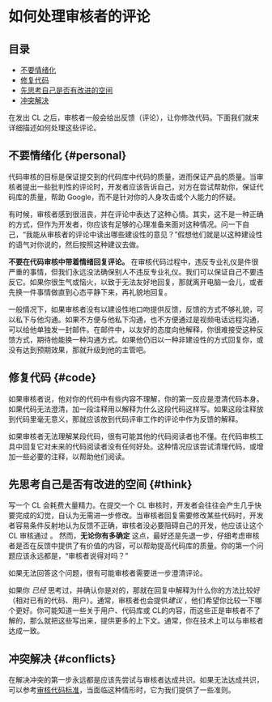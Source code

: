 # 如何处理审核者的评论

## 目录
*   [不要情绪化](#personal)
*   [修复代码](#code)
*   [先思考自己是否有改进的空间](#think)
*   [冲突解决](#conflicts) 

在发出 CL 之后，审核者一般会给出反馈（评论），让你修改代码。下面我们就来详细描述如何处理这些评论。

## 不要情绪化 {#personal}

代码审核的目标是保证提交到的代码库中代码的质量，进而保证产品的质量。当审核者提出一些批判性的评论时，开发者应该告诉自己，对方在尝试帮助你，保证代码库的质量，帮助 Google，而不是针对你的人身攻击或个人能力的怀疑。

有时候，审核者感到很沮丧，并在评论中表达了这种心情。其实，这不是一种正确的方式，但作为开发者，你应该有足够的心理准备来面对这种情况。问一下自己，“我能从审核者的评论中读出哪些建设性的意见？”假想他们就是以这种建设性的语气对你说的，然后按照这种建议去做。

**不要在代码审核中带着情绪回复评论。** 在审核代码过程中，违反专业礼仪是件很严重的事情，但我们永远没法确保别人不违反专业礼仪。我们可以保证自己不要违反它。如果你很生气或恼火，以致于无法友好地回复，那就离开电脑一会儿，或者先换一件事情做直到心态平静下来，再礼貌地回复。

一般情况下，如果审核者没有以建设性地口吻提供反馈，反馈的方式不够礼貌，可以私下与他沟通。如果不方便与他私下沟通，也不方便通过是视频电话远程沟通，可以给他单独发一封邮件。在邮件中，以友好的态度向他解释，你很难接受这种反馈方式，期待他能换一种沟通方式。如果他仍旧以一种非建设性的方式回复你，或没有达到预期效果，那就升级到他的主管吧。

## 修复代码 {#code}

如果审核者说，他对你的代码中有些内容不理解，你的第一反应是澄清代码本身。如果代码无法澄清，加一段注释用以解释为什么这段代码这样写。如果这段注释放到代码里毫无意义，那就应该放到代码评审工作的评论中作为反馈的解释。

如果审核者无法理解某段代码，很有可能其他的代码阅读者也不懂。在代码审核工具中回复它对未来的代码阅读者没有任何好处。这种情况应该尝试清理代码，或增加一些必要的注释，以帮助他们阅读。

## 先思考自己是否有改进的空间 {#think}

写一个 CL 会耗费大量精力。在提交一个 CL 审核时，开发者会往往会产生几乎快要完成的幻觉，自认为无需进一步修改。当审核者回复需要修改某些代码时，开发者容易条件反射地认为反馈不正确，审核者没必要阻碍自己的开发，他应该让这个 CL 审核通过 。
然而，**无论你有多确定** 这点，最好还是先退一步，仔细考虑审核者是否在反馈中提供了有价值的内容，可以帮助提高代码库的质量。你的第一个问题应该永远都是，“审核者说得对吗？”

如果无法回答这个问题，很有可能审核者需要进一步澄清评论。

如果你 *已经* 思考过，并确认你是对的，那就在回复中解释为什么你的方法比较好（相对已有的代码、用户）。通常，审核者也会提供*建议* ，他们希望你比较一下哪个更好。你可能知道一些关于用户、代码库或 CL的内容，而这些正是审核者不了解的，那么就把这些写出来，提供更多的上下文。通常，你在技术上可以与审核者达成一致。

## 冲突解决 {#conflicts}

在解决冲突的第一步永远都是应该先尝试与审核者达成共识。如果无法达成共识，可以参考[审核代码标准](../reviewer/standard.md)，当面临这种情形时，它为我们提供了一些准则。
